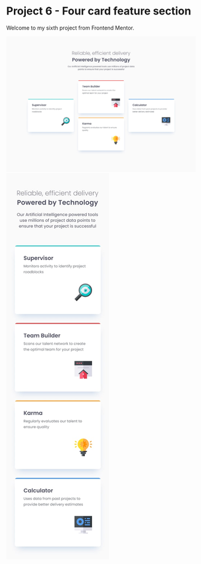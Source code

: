 # Project 6 - Four card feature section

Welcome to my sixth project from Frontend Mentor.

![preview-desktop](images/desktop-design.jpg)
![preview-mobile](images/mobile-design.jpg)